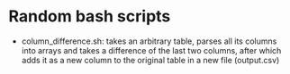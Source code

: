# Random bash scripts
  - column_difference.sh: takes an arbitrary table, parses all its columns into arrays and takes a difference of the last two columns, after which adds it as a new column to the original table in a new file (output.csv)
